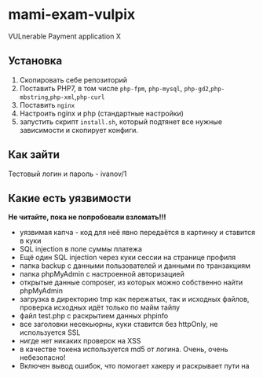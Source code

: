 # mami-exam-vulpix
VULnerable Payment application X


## Установка
1. Скопировать себе репозиторий
2. Поставить PHP7, в том числе `php-fpm`, `php-mysql`, `php-gd2`,`php-mbstring`,`php-xml`,`php-curl`
3. Поставить `nginx`
4. Настроить nginx и php (стандартные настройки)
5. запустить скрипт `install.sh`, который подтянет все нужные зависимости и скопирует конфиги.

## Как зайти
Тестовый логин и пароль - ivanov/1

## Какие есть уязвимости

**Не читайте, пока не попробовали взломать!!!**

* уязвимая капча - код для неё явно передаётся в картинку и ставится в куки
* SQL injection в поле суммы платежа
* Ещё один SQL injection через куки сессии на странице профиля
* папка backup с данными пользователей и данными по транзакциям
* папка phpMyAdmin с настроенной авторизацией
* открытые данные composer, из которых можно собственно найти phpMyAdmin
* загрузка в директорию tmp как пережатых, так и исходных файлов, проверка исходных идёт только по майм тайпу
* файл test.php с раскрытием данных phpinfo
* все заголовки несекьюрны, куки ставится без httpOnly, не используется SSL
* нигде нет никаких проверок на XSS
* в качестве токена используется md5 от логина. Очень, очень небезопасно!
* Включен вывод ошибок, что помогает хакеру и раскрывает пути на 
